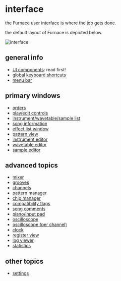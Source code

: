 # interface

the Furnace user interface is where the job gets done.

the default layout of Furnace is depicted below.

![interface](interface1.png)

## general info

- [UI components](components.md): read first!
- [global keyboard shortcuts](keyboard.md)
- [menu bar](menu-bar.md)

## primary windows

- [orders](order-list.md)
- [play/edit controls](play-edit-controls.md)
- [instrument/wavetable/sample list](asset-list.md)
- [song information](song-info.md)
- [effect list window](effect-list-window.md)
- [pattern view](../3-pattern/README.md)
- [instrument editor](../4-instrument/README.md)
- [wavetable editor](../5-wave/README.md)
- [sample editor](../6-sample/README.md)

## advanced topics

- [mixer](../8-advanced/mixer.md)
- [grooves](../8-advanced/grooves.md)
- [channels](../8-advanced/channels.md)
- [pattern manager](../8-advanced/pat-manager.md)
- [chip manager](../8-advanced/chip-manager.md)
- [compatibility flags](../8-advanced/compat-flags.md)
- [song comments](../8-advanced/comments.md)
- [piano/input pad](../8-advanced/piano.md)
- [oscilloscope](../8-advanced/osc.md)
- [oscilloscope (per channel)](../8-advanced/chanosc.md)
- [clock](../8-advanced/clock.md)
- [register view](../8-advanced/regview.md)
- [log viewer](../8-advanced/log-viewer.md)
- [statistics](../8-advanced/stats.md)

## other topics

- [settings](settings.md)
